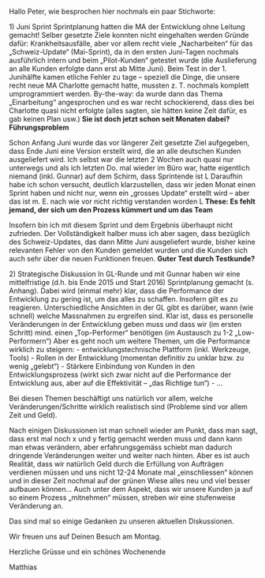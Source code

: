<span style="color:#000ff;">Hallo Peter,</span>
<span style="color:#000ff;">wie besprochen hier nochmals ein paar Stichworte:</span>

<span style="color:#000ff;">1) Juni Sprint</span>
<span style="color:#000ff;">Sprintplanung hatten die MA der Entwicklung ohne Leitung gemacht!</span>
<span style="color:#000ff;">Selber gesetzte Ziele konnten nicht eingehalten werden</span>
<span style="color:#000ff;">Gründe dafür: Krankheitsausfälle, aber vor allem recht viele „Nacharbeiten“ für das „Schweiz-Update“ (Mai-Sprint), da in den ersten Juni-Tagen nochmals ausführlich intern und beim „Pilot-Kunden“ getestet wurde (die Auslieferung an alle Kunden erfolgte dann erst ab Mitte Juni).</span>
<span style="color:#000ff;">Beim Test in der 1. Junihälfte kamen etliche Fehler zu tage – speziell die Dinge, die unsere recht neue MA Charlotte gemacht hatte, mussten z. T. nochmals komplett umprogrammiert werden.</span>
<span style="color:#000ff;">By-the-way: da wurde dann das Thema „Einarbeitung“  angesprochen und es war recht schockierend, dass dies bei Charlotte quasi nicht erfolgte (alles sagten, sie hätten keine Zeit dafür, es gab keinen Plan usw.)</span>
<span style="color:#000ff;"><b>Sie ist doch jetzt schon seit Monaten dabei?</b></span>
<span style="color:#000ff;"><b>Führungsproblem</b></span>


<span style="color:#000ff;">Schon Anfang Juni wurde das vor längerer Zeit gesetzte Ziel aufgegeben, dass Ende Juni eine Version erstellt wird, die an alle deutschen Kunden ausgeliefert wird.</span>
<span style="color:#000ff;">Ich selbst war die letzten 2 Wochen auch quasi nur unterwegs und als ich letzten Do. mal wieder im Büro war, hatte eigentlich niemand (inkl. Gunnar) auf dem Schirm, dass Sprintende ist L</span>
<span style="color:#000ff;">Daraufhin habe ich schon versucht, deutlich klarzustellen, dass wir jeden Monat einen Sprint haben und nicht nur, wenn ein „grosses Update“ erstellt wird – aber das ist  m. E. nach wie vor nicht richtig verstanden worden L</span>
<span style="color:#000ff;"><b>These: Es fehlt jemand, der sich um den Prozess kümmert und um das Team</b></span>


<span style="color:#000ff;">Insofern bin ich mit diesem Sprint und dem Ergebnis überhaupt nicht zufrieden.</span>
<span style="color:#000ff;">Der Vollständigkeit halber muss ich aber sagen, dass bezüglich des Schweiz-Updates, das dann Mitte Juni ausgeliefert wurde, bisher keine relevanten Fehler von den Kunden gemeldet wurden und die Kunden sich auch sehr über die neuen Funktionen freuen.</span>
<span style="color:#000ff;"><b>Guter Test durch Testkunde?</b></span>


<span style="color:#000ff;">2) Strategische Diskussion</span>
<span style="color:#000ff;">In GL-Runde und mit Gunnar haben wir eine mittelfristige (d.h. bis Ende 2015 und Start 2016) Sprintplanung gemacht (s. Anhang).</span>
<span style="color:#000ff;">Dabei wird (einmal mehr) klar, dass die Performance der Entwicklung zu gering ist, um das alles zu schaffen.</span>
<span style="color:#000ff;">Insofern gilt es zu reagieren.</span>
<span style="color:#000ff;">Unterschiedliche Ansichten in der GL gibt es darüber, wann (wie schnell) welche Massnahmen zu ergreifen sind.</span>
<span style="color:#000ff;">Klar ist, dass es personelle Veränderungen in der Entwicklung geben muss und dass wir (im ersten Schritt) mind. einen „Top-Performer“ benötigen (im Austausch zu 1-2 „Low-Performern“)</span>
<span style="color:#000ff;">Aber es geht noch um weitere Themen, um die Performance wirklich zu steigern:</span>
<span style="color:#000ff;">-        entwicklungstechnische Plattform (inkl. Werkzeuge, Tools)</span>
<span style="color:#000ff;">-        Rollen in der Entwicklung (momentan definitiv zu unklar bzw. zu wenig „gelebt“)</span>
<span style="color:#000ff;">-        Stärkere Einbindung von Kunden in den Entwicklungsprozess  (wirkt sich zwar nicht auf die Performance der Entwicklung aus, aber auf die Effektivität – „das Richtige tun“)</span>
<span style="color:#000ff;">-        …</span>

<span style="color:#000ff;">Bei diesen Themen beschäftigt uns natürlich vor allem, welche Veränderungen/Schritte wirklich realistisch sind (Probleme sind vor allem Zeit und Geld).</span>

<span style="color:#000ff;">Nach einigen Diskussionen ist man schnell wieder am Punkt, dass man sagt, dass erst mal noch x und y fertig gemacht werden muss und dann kann man etwas verändern, aber erfahrungsgemäss schiebt man dadurch dringende Veränderungen weiter und weiter nach hinten.</span>
<span style="color:#000ff;">Aber es ist auch Realität, dass wir natürlich Geld durch die Erfüllung von Aufträgen verdienen müssen und uns nicht 12-24 Monate mal  „einschliessen“ können und in dieser Zeit nochmal auf der grünen Wiese alles neu und viel besser aufbauen können…</span>
<span style="color:#000ff;">Auch unter dem Aspekt, dass wir unsere Kunden ja auf so einem Prozess „mitnehmen“ müssen, streben wir eine stufenweise Veränderung an.</span>

<span style="color:#000ff;">Das sind mal so einige Gedanken zu unseren aktuellen Diskussionen.</span>

<span style="color:#000ff;">Wir freuen uns auf Deinen Besuch am Montag.</span>

<span style="color:#000ff;">Herzliche Grüsse und ein schönes Wochenende</span>

<span style="color:#000ff;">Matthias</span>